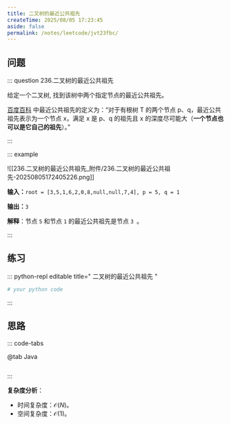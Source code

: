 ```yaml
---
title: 二叉树的最近公共祖先
createTime: 2025/08/05 17:23:45
aside: false
permalink: /notes/leetcode/jvt23fbc/
---
```


## **问题**

::: question 236.二叉树的最近公共祖先

给定一个二叉树, 找到该树中两个指定节点的最近公共祖先。

[百度百科](https://baike.baidu.com/item/%E6%9C%80%E8%BF%91%E5%85%AC%E5%85%B1%E7%A5%96%E5%85%88/8918834?fr=aladdin) 中最近公共祖先的定义为：“对于有根树 T 的两个节点 p、q，最近公共祖先表示为一个节点 x，满足 x 是 p、q 的祖先且 x 的深度尽可能大（**一个节点也可以是它自己的祖先**）。”

:::

::: example 

![[236.二叉树的最近公共祖先_附件/236.二叉树的最近公共祖先-20250805172405226.png]]

**输入：**`root = [3,5,1,6,2,0,8,null,null,7,4], p = 5, q = 1`

**输出：**`3`

**解释**：节点 `5` 和节点 `1` 的最近公共祖先是节点 `3 `。

:::

## **练习**

::: python-repl editable title=" 二叉树的最近公共祖先 "

```python
# your python code
```

:::

## **思路**

::: code-tabs

@tab Java

```java


```

:::

**复杂度分析**：

- 时间复杂度：$\mathcal{O}(N)$。
- 空间复杂度：$\mathcal{O}(1)$。